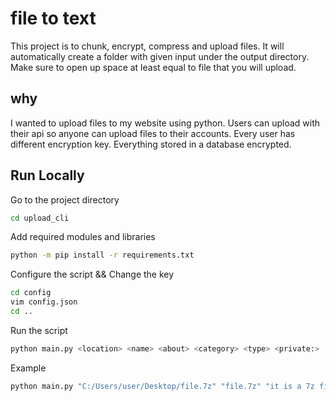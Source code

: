 
# file to text

This project is to chunk, encrypt, compress and upload files.
It will automatically create a folder with given input under the output directory.
Make sure to open up space at least equal to file that you will upload.


## why

I wanted to upload files to my website using python.
Users can upload with their api so anyone can upload files to their accounts.
Every user has different encryption key. Everything stored in a database encrypted.


## Run Locally

Go to the project directory
```bash
cd upload_cli
```

Add required modules and libraries
```bash
python -m pip install -r requirements.txt
```

Configure the script && Change the key
```bash
cd config
vim config.json
cd ..
```

Run the script
```bash
python main.py <location> <name> <about> <category> <type> <private:>
```
Example
```bash
python main.py "C:/Users/user/Desktop/file.7z" "file.7z" "it is a 7z file" "main/" "other" "1"
```